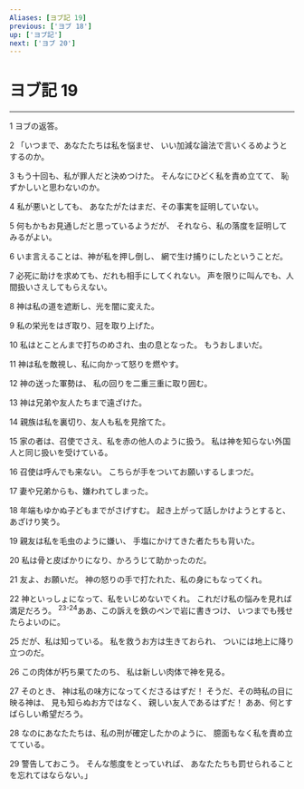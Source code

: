 ```yaml
---
Aliases: [ヨブ記 19]
previous: ['ヨブ 18']
up: ['ヨブ記']
next: ['ヨブ 20']
---
```

# ヨブ記 19

***




1 
ヨブの返答。 



2 
「いつまで、あなたたちは私を悩ませ、 いい加減な論法で言いくるめようとするのか。 



3 
もう十回も、私が罪人だと決めつけた。 そんなにひどく私を責め立てて、 恥ずかしいと思わないのか。 



4 
私が悪いとしても、 あなたがたはまだ、その事実を証明していない。 



5 
何もかもお見通しだと思っているようだが、 それなら、私の落度を証明してみるがよい。 



6 
いま言えることは、神が私を押し倒し、 網で生け捕りにしたということだ。 



7 
必死に助けを求めても、だれも相手にしてくれない。 声を限りに叫んでも、人間扱いさえしてもらえない。 



8 
神は私の道を遮断し、光を闇に変えた。 



9 
私の栄光をはぎ取り、冠を取り上げた。 



10 
私はとことんまで打ちのめされ、虫の息となった。 もうおしまいだ。 



11 
神は私を敵視し、私に向かって怒りを燃やす。 



12 
神の送った軍勢は、 私の回りを二重三重に取り囲む。 



13 
神は兄弟や友人たちまで遠ざけた。 



14 
親族は私を裏切り、友人も私を見捨てた。 



15 
家の者は、召使でさえ、私を赤の他人のように扱う。 私は神を知らない外国人と同じ扱いを受けている。 



16 
召使は呼んでも来ない。 こちらが手をついてお願いするしまつだ。 



17 
妻や兄弟からも、嫌われてしまった。 



18 
年端もゆかぬ子どもまでがさげすむ。 起き上がって話しかけようとすると、あざけり笑う。 



19 
親友は私を毛虫のように嫌い、 手塩にかけてきた者たちも背いた。 



20 
私は骨と皮ばかりになり、かろうじて助かったのだ。 



21 
友よ、お願いだ。 神の怒りの手で打たれた、私の身にもなってくれ。 



22 
神といっしょになって、私をいじめないでくれ。 これだけ私の悩みを見れば満足だろう。 <sup class="versenum">23-24</sup>ああ、この訴えを鉄のペンで岩に書きつけ、 いつまでも残せたらよいのに。 



25 
だが、私は知っている。 私を救うお方は生きておられ、 ついには地上に降り立つのだ。 



26 
この肉体が朽ち果てたのち、 私は新しい肉体で神を見る。 



27 
そのとき、 神は私の味方になってくださるはずだ！ そうだ、その時私の目に映る神は、 見も知らぬお方ではなく、 親しい友人であるはずだ！ ああ、何とすばらしい希望だろう。 



28 
なのにあなたたちは、私の刑が確定したかのように、 臆面もなく私を責め立てている。 



29 
警告しておこう。 そんな態度をとっていれば、 あなたたちも罰せられることを忘れてはならない。」
